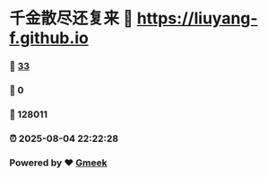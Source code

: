 # 千金散尽还复来 :link: https://liuyang-f.github.io 
### :page_facing_up: [33](https://liuyang-f.github.io/tag.html) 
### :speech_balloon: 0 
### :hibiscus: 128011 
### :alarm_clock: 2025-08-04 22:22:28 
### Powered by :heart: [Gmeek](https://github.com/Meekdai/Gmeek)
